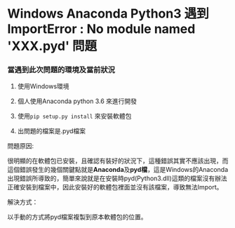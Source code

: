 # Windows Anaconda Python3 遇到 ImportError : No module named 'XXX.pyd' 問題

### 當遇到此次問題的環境及當前狀況

1. 使用Windows環境
2. 個人使用Anaconda python 3.6 來進行開發
3. 使用`pip setup.py install` 來安裝軟體包

4. 出問題的檔案是.pyd檔案

問題原因:

很明顯的在軟體包已安裝，且確認有裝好的狀況下，這種錯誤其實不應該出現，而這個錯誤發生的幾個關鍵點就是**Anaconda**及**pyd檔**，這是Windows的Anaconda出現錯誤所導致的，簡單來說就是在安裝時pyd\(Python3.dll\)這類的檔案沒有辦法正確安裝到檔案中，因此安裝好的軟體包裡面並沒有該檔案，導致無法Import。

解決方式：

以手動的方式將pyd檔案複製到原本軟體包的位置。

